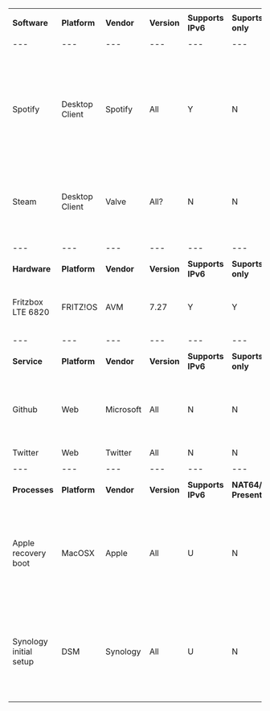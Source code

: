 |    |   |   |  |  |   |   |    |
|---|---|---|---|---|---|---|---|
|    |   |   |  |  |   |   |    |
|**Software**|**Platform**|**Vendor**|**Version**|**Supports IPv6**|**Suports IPv6 only**|**NAT64/DNS64 Present**|**Caveats and Notes**|
|    |   |   |  |  |   |   |    |
|---|---|---|---|---|---|---|---|
|    |   |   |  |  |   |   |    |
|Spotify|Desktop Client|Spotify|All|Y|N|Y|Spotify desktop client does not work by default with in the absense of IPv4. Web and mobile applications work on IPv6-only. It is possible to run `command`|
|Steam|Desktop Client|Valve|All?|N|N|N|client cannot connect to steam web services over IPv6 (even via NAT64); it will enter offline mode|
|    |   |   |  |  |   |   |    |
|---|---|---|---|---|---|---|---|
|    |   |   |  |  |   |   |    |
|**Hardware**|**Platform**|**Vendor**|**Version**|**Supports IPv6**|**Suports IPv6 only**|**NAT64/DNS64 Present**|**Caveats and Notes**|
|Fritzbox LTE 6820|FRITZ!OS|AVM|7.27|Y|Y|U|some services are broken/unusable, the basic routing function works|
|---|---|---|---|---|---|---|---|
|    |   |   |  |  |   |   |    |
|**Service**|**Platform**|**Vendor**|**Version**|**Supports IPv6**|**Suports IPv6 only**|**NAT64/DNS64 Present**|**Caveats and Notes**|
|Github|Web|Microsoft|All|N|N|Y|Some IPv6 support has been reported. GitHub.IO has v6 support but the main site does not.|
|Twitter|Web|Twitter|All|N|N|Y| |
|    |   |   |  |  |   |   |   |
|---|---|---|---|---|---|---|---|
|    |   |   |  |  |   |   |   |
|**Processes**|**Platform**|**Vendor**|**Version**|**Supports IPv6**|**NAT64/DNS64 Present**|**Caveats and Notes**|
|Apple recovery boot|MacOSX|Apple|All|U|N|Y|System fails to pull recovery information upon restoration boot while connected to IPv6-only network with NAT64/DNS64. Works with dual stack|
|Synology initial setup|DSM|Synology|All|U|N|Y|DSM cannot discover setup host while connected to IPv6-only network with NAT64/DNS64. Works with dual stack|
|    |   |   |  |  |   |   |    |
